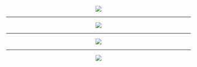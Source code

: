 <p align="center"><a href="https://discord.com/users/814183949659668540"><img src="https://discord.c99.nl/widget/theme-4/814183949659668540.png" /></a></p>


---
<!-- 
### Languages and Tools:

<img align="left" alt="Visual Studio Code" width="26px" src="https://raw.githubusercontent.com/github/explore/80688e429a7d4ef2fca1e82350fe8e3517d3494d/topics/visual-studio-code/visual-studio-code.png" />
<img align="left" alt="HTML5" width="26px" src="https://raw.githubusercontent.com/github/explore/80688e429a7d4ef2fca1e82350fe8e3517d3494d/topics/html/html.png" />
<img align="left" alt="CSS3" width="26px" src="https://raw.githubusercontent.com/github/explore/80688e429a7d4ef2fca1e82350fe8e3517d3494d/topics/css/css.png" />
<img align="left" alt="JavaScript" width="26px" src="https://raw.githubusercontent.com/github/explore/80688e429a7d4ef2fca1e82350fe8e3517d3494d/topics/javascript/javascript.png" />
<img align="left" alt="MongoDB" width="26px" src="https://raw.githubusercontent.com/github/explore/80688e429a7d4ef2fca1e82350fe8e3517d3494d/topics/mongodb/mongodb.png" />
<img align="left" alt="GitHub" width="26px" src="https://raw.githubusercontent.com/github/explore/78df643247d429f6cc873026c0622819ad797942/topics/github/github.png" />
<img align="left" alt="Terminal" width="26px" src="https://raw.githubusercontent.com/github/explore/80688e429a7d4ef2fca1e82350fe8e3517d3494d/topics/terminal/terminal.png" />
<img align="left" alt="C#" width="26px" src="https://www.freeiconspng.com/uploads/c-logo-icon-18.png" />
<img align="left" alt="Visual Studio" width="26px" src="https://upload.wikimedia.org/wikipedia/commons/thumb/c/cd/Visual_Studio_2017_Logo.svg/1024px-Visual_Studio_2017_Logo.svg.png" />
<img align="left" alt="Python" width="26px" src="https://insidehpc.com/wp-content/uploads/2016/01/Python-logo-notext.svg_.png" />
<img align="left" alt="Codepen" width="26px" src="https://maxcdn.icons8.com/Android_L/PNG/512/Logos/codepen-512.png" />
<img align="left" alt="Apache" width="26px" src="https://endertech.com/wp-content/uploads/2017/09/apache-logo.png" />
<br />
<br />

---

-->
<!--### GitHub Stats:-->
<p align="center"><a href="https://github.com/SomeRandom-Dev"><img src="https://github-readme-stats.vercel.app/api?username=SomeRandom-Dev&show_icons=true&theme=radical&hide-border=true&hide=commits" /></a></p>

---
<!--### Most Used Languages:-->

<p align="center"><a href="https://github.com/SomeRandom-Dev"><img src="https://github-readme-stats.vercel.app/api/top-langs/?username=SomeRandom-Dev&theme=radical" /></a></p>

---

<p align="center"><a href="https://github.com/SomeRandom-Dev"><img src="https://api.ghprofile.me/view?username=SomeRandom-Dev" /></a></p>
